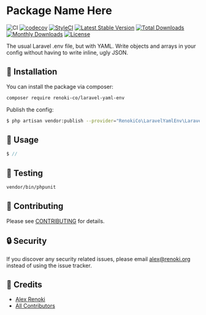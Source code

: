 Package Name Here
===================================

![CI](https://github.com/renoki-co/laravel-yaml-env/workflows/CI/badge.svg?branch=master)
[![codecov](https://codecov.io/gh/renoki-co/laravel-yaml-env/branch/master/graph/badge.svg)](https://codecov.io/gh/renoki-co/laravel-yaml-env/branch/master)
[![StyleCI](https://github.styleci.io/repos/:styleci_code/shield?branch=master)](https://github.styleci.io/repos/:styleci_code)
[![Latest Stable Version](https://poser.pugx.org/renoki-co/laravel-yaml-env/v/stable)](https://packagist.org/packages/renoki-co/laravel-yaml-env)
[![Total Downloads](https://poser.pugx.org/renoki-co/laravel-yaml-env/downloads)](https://packagist.org/packages/renoki-co/laravel-yaml-env)
[![Monthly Downloads](https://poser.pugx.org/renoki-co/laravel-yaml-env/d/monthly)](https://packagist.org/packages/renoki-co/laravel-yaml-env)
[![License](https://poser.pugx.org/renoki-co/laravel-yaml-env/license)](https://packagist.org/packages/renoki-co/laravel-yaml-env)

The usual Laravel .env file, but with YAML. Write objects and arrays in your config without having to write inline, ugly JSON.

## 🚀 Installation

You can install the package via composer:

```bash
composer require renoki-co/laravel-yaml-env
```

Publish the config:

```bash
$ php artisan vendor:publish --provider="RenokiCo\LaravelYamlEnv\LaravelYamlEnvServiceProvider" --tag="config"
```

## 🙌 Usage

```php
$ //
```

## 🐛 Testing

``` bash
vendor/bin/phpunit
```

## 🤝 Contributing

Please see [CONTRIBUTING](CONTRIBUTING.md) for details.

## 🔒  Security

If you discover any security related issues, please email alex@renoki.org instead of using the issue tracker.

## 🎉 Credits

- [Alex Renoki](https://github.com/rennokki)
- [All Contributors](../../contributors)
